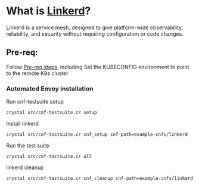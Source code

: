 # What is [Linkerd](https://linkerd.io/)?

Linkerd is a service mesh, designed to give platform-wide observability, reliability, and security without requiring configuration or code changes.

## Pre-req:

Follow [Pre-req steps](../../INSTALL.md#pre-requisites), including
Set the KUBECONFIG environment to point to the remote K8s cluster

### Automated Envoy installation

Run cnf-testsuite setup

```
crystal src/cnf-testsuite.cr setup
```

Install linkerd

```
crystal src/cnf-testsuite.cr cnf_setup cnf-path=example-cnfs/linkerd
```

Run the test suite:

```
crystal src/cnf-testsuite.cr all
```

linkerd cleanup

```
crystal src/cnf-testsuite.cr cnf_cleanup cnf-path=example-cnfs/linkerd
```
